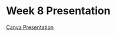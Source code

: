# Week 8 Presentation

[Canva Presentation](https://www.canva.com/design/DAGSXCkv_NQ/TpVSlwrGutVfHnWYUtY7JA/view?utm_content=DAGSXCkv_NQ&utm_campaign=designshare&utm_medium=link&utm_source=editor)
